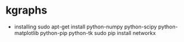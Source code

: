 # kgraphs

* installing
sudo apt-get install python-numpy python-scipy python-matplotlib python-pip python-tk
sudo pip install networkx
